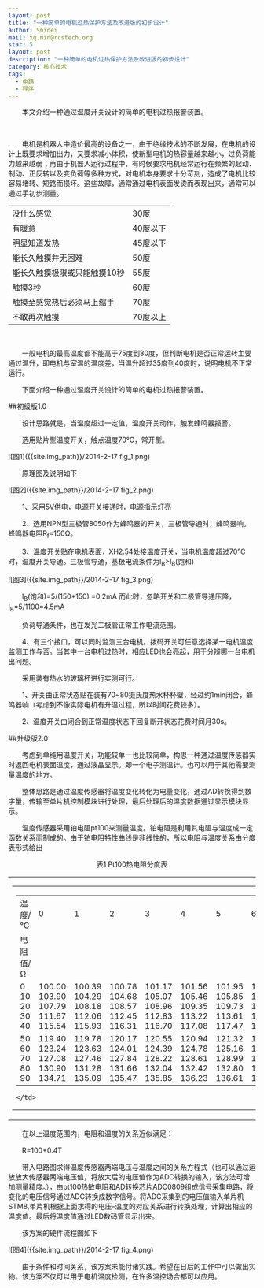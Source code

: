 ```yaml
---
layout: post
title: "一种简单的电机过热保护方法及改进版的初步设计"
author: Shinei
mail: xq.min@rcstech.org
star: 5
layout: post
description: "一种简单的电机过热保护方法及改进版的初步设计"
category: 核心技术
tags: 
  - 电路
  - 程序
---
```


　　本文介绍一种通过温度开关设计的简单的电机过热报警装置。

<!--more-->
<br>

　　电机是机器人中造价最高的设备之一，由于绝缘技术的不断发展，在电机的设计上既要求增加出力，又要求减小体积，使新型电机的热容量越来越小，过负荷能力越来越弱；再由于机器人运行过程中，有时候要求电机经常运行在频繁的起动、制动、正反转以及变负荷等多种方式，对电机本身要求十分苛刻，造成了电机比较容易堵转、短路而损坏。这些故障，通常通过电机表面发烫而表现出来，通常可以通过手初步测量。

<table class="table table-bordered table-striped table-condensed table-hover">
 <tr>
  <td>
  没什么感觉
  </td>
  <td>
  30度
  </td>
 </tr>
 <tr>
  <td>
  有暖意
  </td>
  <td>
  40度以下
  </td>
 </tr>
 <tr>
  <td>
  明显知道发热
  </td>
  <td>
  45度以下
  </td>
 </tr>
 <tr>
  <td>
  能长久触摸并无困难
  </td>
  <td>
  50度
  </td>
 </tr>
 <tr>
  <td>
  能长久触摸极限或只能触摸10秒
  </td>
  <td>
  55度
  </td>
 </tr>
 <tr>
  <td>
  触摸3秒
  </td>
  <td>
  60度
  </td>
 </tr>
 <tr>
  <td>
  触摸至感觉热后必须马上缩手
  </td>
  <td>
  70度
  </td>
 </tr>
 <tr>
  <td>
  不敢再次触摸
  </td>
  <td>
  70度以上
  </td>
 </tr>
</table>

<br>

　　一般电机的最高温度都不能高于75度到80度，但判断电机是否正常运转主要通过温升，即电机与室温的温度差，当温升超过35度到40度时，说明电机不正常运行。

　　下面介绍一种通过温度开关设计的简单的电机过热报警装置。

##初级版1.0

　　设计思路就是，当温度超过一定值，温度开关动作，触发蜂鸣器报警。

　　选用贴片型温度开关，触点温度70℃，常开型。

![图1]({{site.img_path}}/2014-2-17 fig_1.png)
<br>

　　原理图及说明如下

![图2]({{site.img_path}}/2014-2-17 fig_2.png)
<br>

　　1、采用5V供电，电源开关接通时，电源指示灯亮

　　2、选用NPN型三极管8050作为蜂鸣器的开关，三极管导通时，蜂鸣器响。蜂鸣器电阻R<sub>f</sub>=150Ω。

　　3、温度开关贴在电机表面，XH2.54处接温度开关，当电机温度超过70℃时，温度开关导通。三极管导通，基极电流条件为I<sub>B</sub>>I<sub>B</sub>(饱和)

![图3]({{site.img_path}}/2014-2-17 fig_3.png)
<br>

　　I<sub>B</sub>(饱和)=5/(150*150) =0.2mA 而此时，忽略开关和二极管导通压降，I<sub>B</sub>=5/1100=4.5mA

　　负荷导通条件，也在发光二极管正常工作电流范围。

　　4、有三个接口，可以同时监测三台电机。拨码开关可任意选择某一电机温度监测工作与否。当其中一台电机过热时，相应LED也会亮起，用于分辨哪一台电机出问题。

　　采用装有热水的玻璃杯进行实测可行。

　　1、开关由正常状态贴在装有70~80摄氏度热水杯杯壁，经过约1min闭合，蜂鸣器响（考虑到不像实际电机有升温过程，所以时间花费较多）。

　　2、温度开关由闭合到正常温度状态下回复断开状态花费时间月30s。

##升级版2.0

　　考虑到单纯用温度开关，功能较单一也比较简单，构思一种通过温度传感器实时返回电机表面温度，通过液晶显示。即一个电子测温计。也可以用于其他需要测量温度的地方。

　　整体思路是通过温度传感器将温度变化转化为电量变化，通过AD转换得到数字量，传输至单片机控制模块进行处理，最后处理后的温度数据通过显示模块显示。

　　温度传感器采用铂电阻pt100来测量温度。铂电阻是利用其电阻与温度成一定函数关系而制成的。由于铂电阻特性曲线是非线性的，所以电阻与温度关系由分度表形式给出

<div style="text-align:center">表1 Pt100热电阻分度表
</div>

<table class="table table-bordered table-striped table-condensed table-hover">
 <tr>
  <td>
  <div align=center>
  <table class="table table-bordered table-striped table-condensed table-hover">
   <tr>
    <td>
    <div align=center>
    <table class="table table-bordered table-striped table-condensed table-hover">
     <tr>
      <td>
      温度/℃
      </td>
      <td>
      0
      </td>
      <td>
      1
      </td>
      <td>
      2
      </td>
      <td>
      3
      </td>
      <td>
      4
      </td>
      <td>
      5
      </td>
      <td>
      6
      </td>
      <td>
      7
      </td>
      <td>
      8
      </td>
      <td>
      9
      </td>
     </tr>
     <tr>
      <td>
      电阻值/Ω
      </td>
     </tr>
     <tr>
      <td>
      0<br>
      10<br>
      20<br>
      30<br>
      40
      </td>
      <td>
      100.00<br>
      103.90<br>
      107.79<br>
      111.67<br>
      115.54
      </td>
      <td>
      100.39<br>
      104.29<br>
      108.18<br>
      112.06<br>
      115.93
      </td>
      <td>
      100.78<br>
      104.68<br>
      108.57<br>
      112.45<br>
      116.31
      </td>
      <td>
      101.17<br>
      105.07<br>
      108.96<br>
      112.83<br>
      116.70
      </td>
      <td>
      101.56<br>
      105.46<br>
      109.35<br>
      113.22<br>
      117.08
      </td>
      <td>
      101.95<br>
      105.85<br>
      109.73<br>
      113.61<br>
      117.47
      </td>
      <td>
      102.34<br>
      106.24<br>
      110.12<br>
      11+4.00<br>
      117.86
      </td>
      <td>
      102.73<br>
      106.63<br>
      110.51<br>
      114.38<br>
      118.24
      </td>
      <td>
      103.12<br>
      107.02<br>
      110.90<br>
      114.77<br>
      118.63
      </td>
      <td>
      103.51<br>
      107.40<br>
      111.29<br>
      115.15<br>
      119.01
      </td>
     </tr>
     <tr>
      <td>
      50<br>
      60<br>
      70<br>
      80<br>
      90
      </td>
      <td>
      119.40<br>
      123.24<br>
      127.08<br>
      130.90<br>
      134.71
      </td>
      <td>
      119.78<br>
      123.63<br>
      127.46<br>
      131.28<br>
      135.09
      </td>
      <td>
      120.17<br>
      124.01<br>
      127.84<br>
      131.66<br>
      135.47
      </td>
      <td>
      120.55<br>
      124.39<br>
      128.22<br>
      132.04<br>
      135.85
      </td>
      <td>
      120.94<br>
      124.78<br>
      128.61<br>
      132.42<br>
      136.23
      </td>
      <td>
      121.32<br>
      125.16<br>
      128.99<br>
      132.80<br>
      136.61
      </td>
      <td>
      121.71<br>
      125.54<br>
      129.37<br>
      133.18<br>
      136.99
      </td>
      <td>
      122.09<br>
      125.93<br>
      129.75<br>
      133.57<br>
      137.37
      </td>
      <td>
      122.47<br>
      126.31<br>
      130.13<br>
      133.95<br>
      137.75
      </td>
      <td>
      122.86<br>
      126.69<br>
      130.52<br>
      134.33<br>
      138.13
      </td>
     </tr>
    </table>
    </div>
    
    </td>
   </tr>
  </table>
  </div>
  
  </td>
 </tr>
</table>


　　在以上温度范围内，电阻和温度的关系近似满足：

　　R=100+0.4T

　　带入电路图求得温度传感器两端电压与温度之间的关系方程式（也可以通过运放放大传感器两端电压值，将放大后的电压值作为ADC转换的输入，该方法可增加测量精度。），由pt100热敏电阻和AD转换芯片ADC0809组成信号采集电路，将变化的电压信号通过ADC转换成数字信号。将ADC采集到的电压值输入单片机STM8,单片机根据上面求得的电压-温度的对应关系进行转换处理，计算出相应的温度值。最后将温度值通过LED数码管显示出来。

　　该方案的硬件流程图如下

![图4]({{site.img_path}}/2014-2-17 fig_4.png)
<br>

　　由于条件和时间关系，该方案未能付诸实践。希望在日后的工作中可以做出实物。该方案不仅可以用于电机温度检测，在许多温控场合都可以应用。

